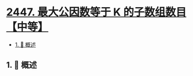 # [2447. 最大公因数等于 K 的子数组数目【中等】](https://github.com/Tdahuyou/TNotes.leetcode/tree/main/notes/2447.%20%E6%9C%80%E5%A4%A7%E5%85%AC%E5%9B%A0%E6%95%B0%E7%AD%89%E4%BA%8E%20K%20%E7%9A%84%E5%AD%90%E6%95%B0%E7%BB%84%E6%95%B0%E7%9B%AE%E3%80%90%E4%B8%AD%E7%AD%89%E3%80%91)

<!-- region:toc -->

- [1. 📝 概述](#1--概述)

<!-- endregion:toc -->

## 1. 📝 概述

